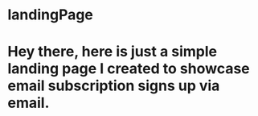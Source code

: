 # landingPage
# Hey there, here is just a simple landing page I created to showcase email subscription signs up via email.
